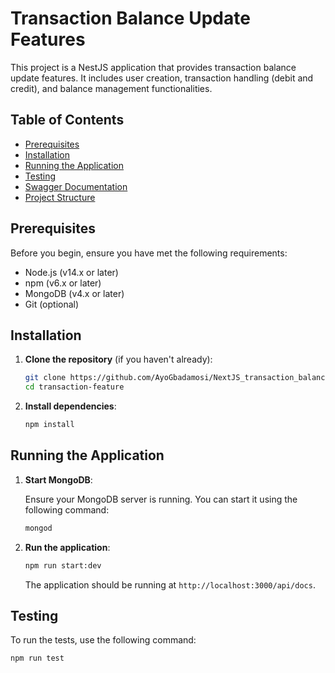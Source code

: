 # Transaction Balance Update Features

This project is a NestJS application that provides transaction balance update features. It includes user creation, transaction handling (debit and credit), and balance management functionalities.

## Table of Contents

- [Prerequisites](#prerequisites)
- [Installation](#installation)
- [Running the Application](#running-the-application)
- [Testing](#testing)
- [Swagger Documentation](#swagger-documentation)
- [Project Structure](#project-structure)

## Prerequisites

Before you begin, ensure you have met the following requirements:

- Node.js (v14.x or later)
- npm (v6.x or later)
- MongoDB (v4.x or later)
- Git (optional)

## Installation

1. **Clone the repository** (if you haven't already):

   ```sh
   git clone https://github.com/AyoGbadamosi/NextJS_transaction_balance_management.git
   cd transaction-feature
   ```

2. **Install dependencies**:

   ```sh
   npm install
   ```

## Running the Application

1. **Start MongoDB**:

   Ensure your MongoDB server is running. You can start it using the following command:

   ```sh
   mongod
   ```

2. **Run the application**:

   ```sh
   npm run start:dev
   ```

   The application should be running at `http://localhost:3000/api/docs`.

## Testing

To run the tests, use the following command:

```sh
npm run test
```
